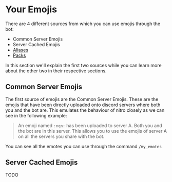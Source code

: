 # Your Emojis

There are 4 different sources from which you can use emojis through the bot:

- Common Server Emojis
- Server Cached Emojis
- [Aliases](aliases.md)
- [Packs](packs.md)

In this section we'll explain the first two sources while you can learn more about the other two in their respective sections.

## Common Server Emojis

The first source of emojis are the Common Server Emojis.
These are the emojis that have been directly uploaded onto discord servers where both you and the bot are.
This emulates the behaviour of nitro closely as we can see in the following example:

> An emoji named `:nqn:` has been uploaded to server A.
Both you and the bot are in this server.
This allows you to use the emojis of server A on all the servers you share with the bot.

You can see all the emotes you can use through the command `/my_emotes`

## Server Cached Emojis

TODO